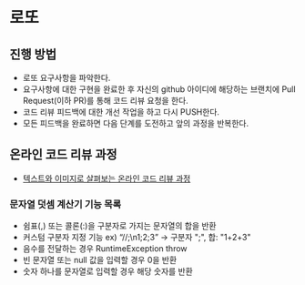 # 로또
## 진행 방법
* 로또 요구사항을 파악한다.
* 요구사항에 대한 구현을 완료한 후 자신의 github 아이디에 해당하는 브랜치에 Pull Request(이하 PR)를 통해 코드 리뷰 요청을 한다.
* 코드 리뷰 피드백에 대한 개선 작업을 하고 다시 PUSH한다.
* 모든 피드백을 완료하면 다음 단계를 도전하고 앞의 과정을 반복한다.

## 온라인 코드 리뷰 과정
* [텍스트와 이미지로 살펴보는 온라인 코드 리뷰 과정](https://github.com/next-step/nextstep-docs/tree/master/codereview)

### 문자열 덧셈 계산기 기능 목록

- 쉼표(,) 또는 콜론(:)을 구분자로 가지는 문자열의 합을 반환
- 커스텀 구분자 지정 기능 ex) “//;\n1;2;3” -> 구분자 ";", 합: "1+2+3"
- 음수를 전달하는 경우 RuntimeException throw
- 빈 문자열 또는 null 값을 입력할 경우 0을 반환
- 숫자 하나를 문자열로 입력할 경우 해당 숫자를 반환
